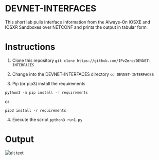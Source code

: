 # DEVNET-INTERFACES


This short lab pulls interface information from the Always-On IOSXE and IOSXR Sandboxes over NETCONF and prints the output in tabular form.


# Instructions
1) Clone this repository
```git clone https://github.com/IPvZero/DEVNET-INTERFACES```

2) Change into the DEVNET-INTERFACES directory
```cd DEVNET-INTERFACES```

3) Pip (or pip3) install the requirements

```
python3 -m pip install -r requirements
```
or 

```pip3 install -r requirements```

4) Execute the script
```python3 run1.py```

# Output
![alt text](https://github.com/IPvZero/DEVNET-INTERFACES/blob/main/images/richpic.png?raw=true)
